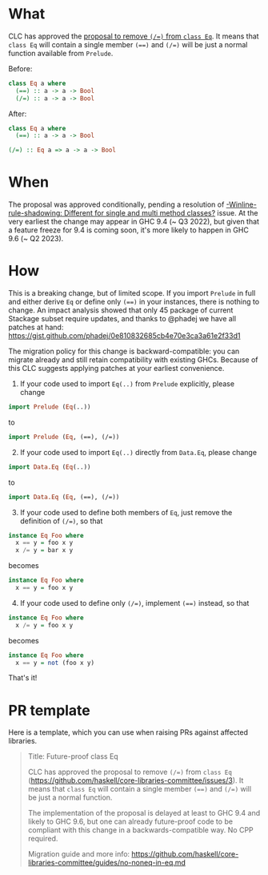 # What

CLC has approved the
[proposal to remove `(/=)` from `class Eq`](https://github.com/haskell/core-libraries-committee/issues/3).
It means that `class Eq` will contain a single member `(==)` and `(/=)` will
be just a normal function available from `Prelude`.

Before:

```haskell
class Eq a where
  (==) :: a -> a -> Bool
  (/=) :: a -> a -> Bool
```

After:

```haskell
class Eq a where
  (==) :: a -> a -> Bool

(/=) :: Eq a => a -> a -> Bool
```

# When

The proposal was approved conditionally, pending a resolution of
[-Winline-rule-shadowing: Different for single and multi method classes?](https://gitlab.haskell.org/ghc/ghc/-/issues/20535)
issue. At the very earliest the change may appear in GHC 9.4 (~ Q3 2022), but
given that a feature freeze for 9.4 is coming soon, it's more likely to
happen in GHC 9.6 (~ Q2 2023).

# How

This is a breaking change, but of limited scope. If you import `Prelude` in
full and either derive `Eq` or define only `(==)` in your instances, there is
nothing to change. An impact analysis showed that only 45 package of current
Stackage subset require updates, and thanks to @phadej we have all patches at
hand: https://gist.github.com/phadej/0e810832685cb4e70e3ca3a61e2f33d1

The migration policy for this change is backward-compatible: you can migrate
already and still retain compatibility with existing GHCs. Because of this
CLC suggests applying patches at your earliest convenience.

1. If your code used to import `Eq(..)` from `Prelude` explicitly, please
change

```haskell
import Prelude (Eq(..))
```

to

```haskell
import Prelude (Eq, (==), (/=))
```

2. If your code used to import `Eq(..)` directly from `Data.Eq`, please
change

```haskell
import Data.Eq (Eq(..))
```

to

```haskell
import Data.Eq (Eq, (==), (/=))
```

3. If your code used to define both members of `Eq`, just remove the
definition of `(/=)`, so that

```haskell
instance Eq Foo where
  x == y = foo x y
  x /= y = bar x y
```

becomes

```haskell
instance Eq Foo where
  x == y = foo x y
```

4. If your code used to define only `(/=)`, implement `(==)` instead, so that

```haskell
instance Eq Foo where
  x /= y = foo x y
```

becomes

```haskell
instance Eq Foo where
  x == y = not (foo x y)
```

That's it!

# PR template

Here is a template, which you can use when raising PRs against affected
libraries.

> Title: Future-proof class Eq
>
> CLC has approved the proposal to remove `(/=)` from `class Eq`
> (https://github.com/haskell/core-libraries-committee/issues/3).
> It means that `class Eq` will contain a single member `(==)` and `(/=)` will
> be just a normal function.
>
> The implementation of the proposal is delayed at least to GHC 9.4 and likely
> to GHC 9.6, but one can already future-proof code to be
> compliant with this change in a backwards-compatible way. No CPP required.
>
> Migration guide and more info:
> https://github.com/haskell/core-libraries-committee/guides/no-noneq-in-eq.md
>
